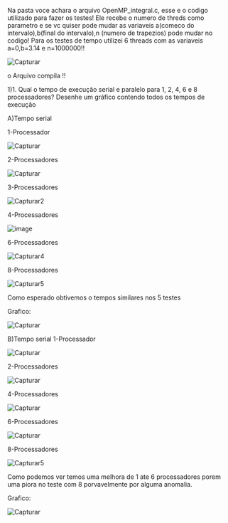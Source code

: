 Na pasta voce achara o arquivo OpenMP_integral.c, esse e o codigo utilizado para fazer os testes!
Ele recebe o numero de threds como parametro e se vc quiser pode mudar as variaveis a(comeco do intervalo),b(final do intervalo),n (numero de trapezios) pode mudar no codigo!
Para os testes de tempo utilizei 6 threads com as variaveis a=0,b=3.14 e n=1000000!!

![Capturar](https://github.com/chesco502/Computa-o-paralela/assets/97119222/64746830-9f63-4f54-a0eb-82cc587c45d1)

o Arquivo compila !!

1)1. Qual o tempo de execução serial e paralelo para 1, 2, 4, 6 e 8 processadores? Desenhe um gráfico contendo todos os tempos de execução

A)Tempo serial

1-Processador

![Capturar](https://github.com/chesco502/Computa-o-paralela/assets/97119222/ace05c3c-b6f7-4deb-8059-390b4a7c930d)

2-Processadores
      
![Capturar](https://github.com/chesco502/Computa-o-paralela/assets/97119222/ace05c3c-b6f7-4deb-8059-390b4a7c930d)

3-Processadores
      
![Capturar2](https://github.com/chesco502/Computa-o-paralela/assets/97119222/eb493796-4107-462e-b140-07d917110970)

4-Processadores
      
![image](https://github.com/chesco502/Computa-o-paralela/assets/97119222/f79d8c0d-d762-4c58-8549-33374c1362ce)


6-Processadores
      
![Capturar4](https://github.com/chesco502/Computa-o-paralela/assets/97119222/57973896-766f-4f90-a750-c494d39dd27f)

8-Processadores
      
![Capturar5](https://github.com/chesco502/Computa-o-paralela/assets/97119222/6daa4d60-c965-40c1-a00e-1080a0a971cc)

Como esperado obtivemos o tempos similares nos 5 testes 

Grafico:

![Capturar](https://github.com/chesco502/Computa-o-paralela/assets/97119222/8a089280-4f56-4a14-ba00-c9daafbc1e99)


B)Tempo serial
1-Processador
      
![Capturar](https://github.com/chesco502/Computa-o-paralela/assets/97119222/851e78a5-df2e-4953-9d78-aa2fba5e4901)


2-Processadores
      
![Capturar](https://github.com/chesco502/Computa-o-paralela/assets/97119222/b11b02ac-61dc-4171-a02b-96fe39ceb0f6)



4-Processadores
      
![Capturar](https://github.com/chesco502/Computa-o-paralela/assets/97119222/55f9f6c6-e796-44bc-86c6-dfe3e45e95be)




6-Processadores

      
![Capturar](https://github.com/chesco502/Computa-o-paralela/assets/97119222/a67ffa39-f723-4055-a247-4121f75d3d38)



8-Processadores
      
![Capturar5](https://github.com/chesco502/Computa-o-paralela/assets/97119222/f4e2fafa-9514-4394-9be3-e6766281deb7)

Como podemos ver temos uma melhora de 1 ate 6 processadores porem uma piora no teste com 8 porvavelmente por alguma anomalia.

Grafico:

![Capturar](https://github.com/chesco502/Computa-o-paralela/assets/97119222/263d177c-7cf7-4936-90d4-9781102fbd72)


      








